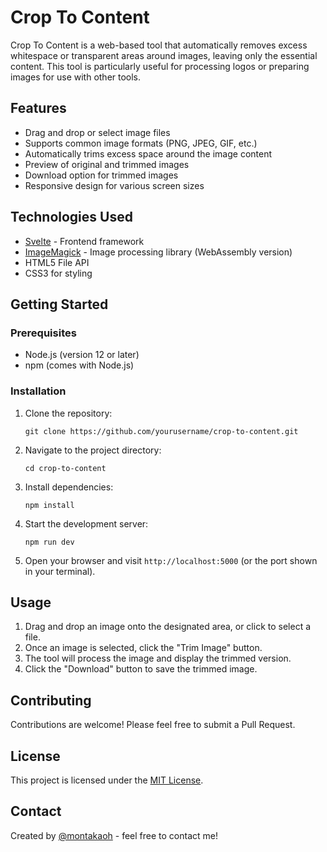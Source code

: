 # Crop To Content

Crop To Content is a web-based tool that automatically removes excess whitespace or transparent areas around images, leaving only the essential content. This tool is particularly useful for processing logos or preparing images for use with other tools.

## Features

- Drag and drop or select image files
- Supports common image formats (PNG, JPEG, GIF, etc.)
- Automatically trims excess space around the image content
- Preview of original and trimmed images
- Download option for trimmed images
- Responsive design for various screen sizes

## Technologies Used

- [Svelte](https://svelte.dev/) - Frontend framework
- [ImageMagick](https://github.com/dlemstra/magick-wasm) - Image processing library (WebAssembly version)
- HTML5 File API
- CSS3 for styling

## Getting Started

### Prerequisites

- Node.js (version 12 or later)
- npm (comes with Node.js)

### Installation

1. Clone the repository:
   ```
   git clone https://github.com/yourusername/crop-to-content.git
   ```

2. Navigate to the project directory:
   ```
   cd crop-to-content
   ```

3. Install dependencies:
   ```
   npm install
   ```

4. Start the development server:
   ```
   npm run dev
   ```

5. Open your browser and visit `http://localhost:5000` (or the port shown in your terminal).

## Usage

1. Drag and drop an image onto the designated area, or click to select a file.
2. Once an image is selected, click the "Trim Image" button.
3. The tool will process the image and display the trimmed version.
4. Click the "Download" button to save the trimmed image.

## Contributing

Contributions are welcome! Please feel free to submit a Pull Request.

## License

This project is licensed under the [MIT License](LICENSE).

## Contact

Created by [@montakaoh](https://twitter.com/montakaoh) - feel free to contact me!


